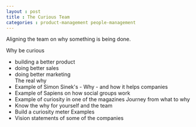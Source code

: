 ```yaml
---
layout : post
title : The Curious Team
categories : product-management people-management
---
```


Aligning the team on why something is being done.

Why be curious
 * building a better product
 * doing better sales
 * doing better marketing  
The real why
 * Example of Simon Sinek's - Why - and how it helps companies
 * Example of Sapiens on how social groups work
 * Example of curiosity in one of the magazines
Journey from what to why
 * Know the why for yourself and the team
 * Build a curiosity meter
Examples
 * Vision statements of some of the companies
